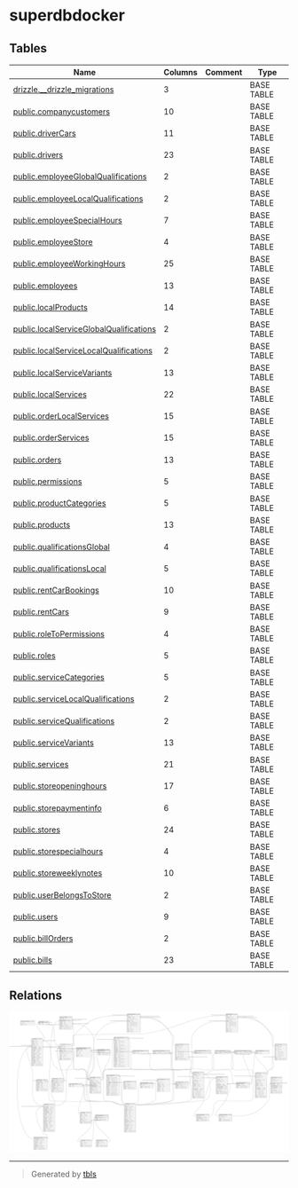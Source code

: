 # superdbdocker

## Tables

| Name | Columns | Comment | Type |
| ---- | ------- | ------- | ---- |
| [drizzle.__drizzle_migrations](drizzle.__drizzle_migrations.md) | 3 |  | BASE TABLE |
| [public.companycustomers](public.companycustomers.md) | 10 |  | BASE TABLE |
| [public.driverCars](public.driverCars.md) | 11 |  | BASE TABLE |
| [public.drivers](public.drivers.md) | 23 |  | BASE TABLE |
| [public.employeeGlobalQualifications](public.employeeGlobalQualifications.md) | 2 |  | BASE TABLE |
| [public.employeeLocalQualifications](public.employeeLocalQualifications.md) | 2 |  | BASE TABLE |
| [public.employeeSpecialHours](public.employeeSpecialHours.md) | 7 |  | BASE TABLE |
| [public.employeeStore](public.employeeStore.md) | 4 |  | BASE TABLE |
| [public.employeeWorkingHours](public.employeeWorkingHours.md) | 25 |  | BASE TABLE |
| [public.employees](public.employees.md) | 13 |  | BASE TABLE |
| [public.localProducts](public.localProducts.md) | 14 |  | BASE TABLE |
| [public.localServiceGlobalQualifications](public.localServiceGlobalQualifications.md) | 2 |  | BASE TABLE |
| [public.localServiceLocalQualifications](public.localServiceLocalQualifications.md) | 2 |  | BASE TABLE |
| [public.localServiceVariants](public.localServiceVariants.md) | 13 |  | BASE TABLE |
| [public.localServices](public.localServices.md) | 22 |  | BASE TABLE |
| [public.orderLocalServices](public.orderLocalServices.md) | 15 |  | BASE TABLE |
| [public.orderServices](public.orderServices.md) | 15 |  | BASE TABLE |
| [public.orders](public.orders.md) | 13 |  | BASE TABLE |
| [public.permissions](public.permissions.md) | 5 |  | BASE TABLE |
| [public.productCategories](public.productCategories.md) | 5 |  | BASE TABLE |
| [public.products](public.products.md) | 13 |  | BASE TABLE |
| [public.qualificationsGlobal](public.qualificationsGlobal.md) | 4 |  | BASE TABLE |
| [public.qualificationsLocal](public.qualificationsLocal.md) | 5 |  | BASE TABLE |
| [public.rentCarBookings](public.rentCarBookings.md) | 10 |  | BASE TABLE |
| [public.rentCars](public.rentCars.md) | 9 |  | BASE TABLE |
| [public.roleToPermissions](public.roleToPermissions.md) | 4 |  | BASE TABLE |
| [public.roles](public.roles.md) | 5 |  | BASE TABLE |
| [public.serviceCategories](public.serviceCategories.md) | 5 |  | BASE TABLE |
| [public.serviceLocalQualifications](public.serviceLocalQualifications.md) | 2 |  | BASE TABLE |
| [public.serviceQualifications](public.serviceQualifications.md) | 2 |  | BASE TABLE |
| [public.serviceVariants](public.serviceVariants.md) | 13 |  | BASE TABLE |
| [public.services](public.services.md) | 21 |  | BASE TABLE |
| [public.storeopeninghours](public.storeopeninghours.md) | 17 |  | BASE TABLE |
| [public.storepaymentinfo](public.storepaymentinfo.md) | 6 |  | BASE TABLE |
| [public.stores](public.stores.md) | 24 |  | BASE TABLE |
| [public.storespecialhours](public.storespecialhours.md) | 4 |  | BASE TABLE |
| [public.storeweeklynotes](public.storeweeklynotes.md) | 10 |  | BASE TABLE |
| [public.userBelongsToStore](public.userBelongsToStore.md) | 2 |  | BASE TABLE |
| [public.users](public.users.md) | 9 |  | BASE TABLE |
| [public.billOrders](public.billOrders.md) | 2 |  | BASE TABLE |
| [public.bills](public.bills.md) | 23 |  | BASE TABLE |

## Relations

![er](schema.svg)

---

> Generated by [tbls](https://github.com/k1LoW/tbls)
